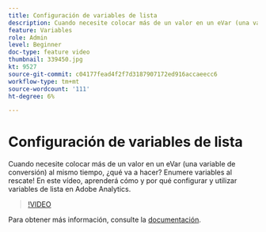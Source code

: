 ```yaml
---
title: Configuración de variables de lista
description: Cuando necesite colocar más de un valor en un eVar (una variable de conversión) al mismo tiempo, ¿qué va a hacer? Enumere variables al rescate! En este vídeo, aprenderá cómo y por qué configurar y utilizar variables de lista en Adobe Analytics.
feature: Variables
role: Admin
level: Beginner
doc-type: feature video
thumbnail: 339450.jpg
kt: 9527
source-git-commit: c04177fead4f2f7d3187907172ed916accaeecc6
workflow-type: tm+mt
source-wordcount: '111'
ht-degree: 6%

---
```



# Configuración de variables de lista

Cuando necesite colocar más de un valor en un eVar (una variable de conversión) al mismo tiempo, ¿qué va a hacer? Enumere variables al rescate! En este vídeo, aprenderá cómo y por qué configurar y utilizar variables de lista en Adobe Analytics.

>[!VIDEO](https://video.tv.adobe.com/v/339450/?quality=12&learn=on)

Para obtener más información, consulte la [documentación](https://experienceleague.adobe.com/docs/analytics/admin/admin-tools/conversion-variables/list-var-admin.html).
